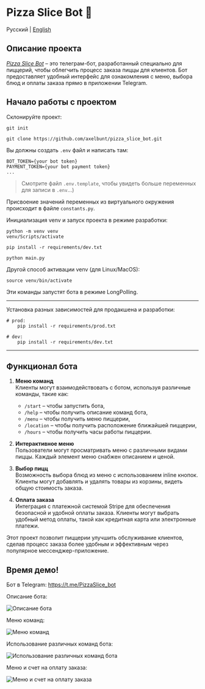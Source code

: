 # Pizza Slice Bot 🍕

Русский | [English](/readme.md)

## Описание проекта

[*Pizza Slice Bot*](https://t.me/PizzaSlice_bot) – это телеграм-бот, разработанный специально для пиццерий, чтобы облегчить процесс заказа пиццы для клиентов. Бот предоставляет удобный интерфейс для ознакомления с меню, выбора блюд и оплаты заказа прямо в приложении Telegram.

## Начало работы с проектом

Склонируйте проект:

```shell
git init

git clone https://github.com/axelbunt/pizza_slice_bot.git
```

Вы должны создать `.env` файл и написать там:

```.env
BOT_TOKEN={your bot token}
PAYMENT_TOKEN={your bot payment token}
...
```

> Смотрите файл `.env.template`, чтобы увидеть больше переменных для записи в `.env`...)

Присвоение значений переменных из виртуального окружения происходит в файле `constants.py`.

Инициализация venv и запуск проекта в режиме разработки:

```shell
python -m venv venv
venv/Scripts/activate

pip install -r requirements/dev.txt

python main.py
```

Другой способ активации venv (для Linux/MacOS):

```shell
source venv/bin/activate
```

Эти команды запустят бота в режиме LongPolling.

---

Установка разных зависимостей для продакшена и разработки:
```shell
# prod:
    pip install -r requirements/prod.txt

# dev:
    pip install -r requirements/dev.txt
```

---

## Функционал бота

1. **Меню команд**  
Клиенты могут взаимодействовать с ботом, используя различные команды, такие как:
    - `/start` – чтобы запустить бота,
    - `/help` – чтобы получить описание команд бота,
    - `/menu` – чтобы получить меню пиццерии,
    - `/location` – чтобы получить расположение ближайшей пиццерии,
    - `/hours` – чтобы получить часы работы пиццерии.

2. **Интерактивное меню**  
Пользователи могут просматривать меню с различными видами пиццы. Каждый элемент меню снабжен описанием и ценой.

3. **Выбор пицц**  
Возможность выбора блюд из меню с использованием inline кнопок. Клиенты могут добавлять и удалять товары из корзины, видеть общую стоимость заказа.

4. **Оплата заказа**  
Интеграция с платежной системой Stripe для обеспечения безопасной и удобной оплаты заказа. Клиенты могут выбрать удобный метод оплаты, такой как кредитная карта или электронные платежи.

Этот проект позволит пиццерии улучшить обслуживание клиентов, сделав процесс заказа более удобным и эффективным через популярное мессенджер-приложение.

## Время демо!

Бот в Telegram: https://t.me/PizzaSlice_bot

Описание бота:

![Описание бота](/assets/images/demo_screenshots/1.jpg)

Меню команд:

![Меню команд](/assets/images/demo_screenshots/2.jpg)

Использование различных команд бота:

![Использование различных команд бота](/assets/images/demo_screenshots/3.jpg)

Меню и счет на оплату заказа:

![Меню и счет на оплату заказа](/assets/images/demo_screenshots/4.jpg)

